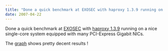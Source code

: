 ```yaml
---
title: "Done a quick benchmark at EXOSEC with haproxy 1.3.9 running on a nice single-core system equipped with many PCI-Express Gigabit NICs."
date: 2007-04-22
---
```

Done a quick benchmark at [EXOSEC](http://www.exosec.fr/) with [haproxy 1.3.9](download/1.3/src/) running on a nice single-core system equipped with many PCI-Express Gigabit NICs.

The [graph](/#benchmark) shows pretty decent results !
